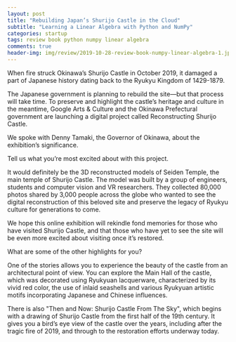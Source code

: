 ```yaml
---  
layout: post  
title: "Rebuilding Japan’s Shurijo Castle in the Cloud"  
subtitle: "Learning a Linear Algebra with Python and NumPy"  
categories: startup
tags: review book python numpy linear algebra   
comments: true  
header-img: img/review/2019-10-28-review-book-numpy-linear-algebra-1.jpg  
---  
```

  
When fire struck Okinawa’s Shurijo Castle in October 2019, it damaged a part of Japanese history dating back to the Ryukyu Kingdom of 1429-1879.

The Japanese government is planning to rebuild the site—but that process will take time. To preserve and highlight the castle’s heritage and culture in the meantime, Google Arts & Culture and the Okinawa Prefectural government are launching a digital project called Reconstructing Shurijo Castle. 

We spoke with Denny Tamaki, the Governor of Okinawa, about the exhibition’s significance. 

Tell us what you’re most excited about with this project. 

It would definitely be the 3D reconstructed models of Seiden Temple, the main temple of Shurijo Castle. The model was built by a group of engineers, students and computer vision and VR researchers. They collected 80,000 photos shared by 3,000 people across the globe who wanted to see the digital reconstruction of this beloved site and preserve the legacy of Ryukyu culture for generations to come. 

We hope this online exhibition will rekindle fond memories for those who have visited Shurijo Castle, and that those who have yet to see the site will be even more excited about visiting once it’s restored.  

What are some of the other highlights for you? 

One of the stories allows you to experience the beauty of the castle from an architectural point of view. You can explore the Main Hall of the castle, which was decorated using Ryukyuan lacquerware, characterized by its vivid red color, the use of inlaid seashells and various Ryukyuan artistic motifs incorporating Japanese and Chinese influences. 

There is also "Then and Now: Shurijo Castle From The Sky", which begins with a drawing of Shurijo Castle from the first half of the 19th century. It gives you a bird’s eye view of the castle over the years, including after the tragic fire of 2019, and through to the restoration efforts underway today.
